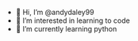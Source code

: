 - 👋 Hi, I’m @andydaley99
- 👀 I’m interested in learning to code
- 🌱 I’m currently learning python

<!---
andydaley99/andydaley99 is a ✨ special ✨ repository because its `README.md` (this file) appears on your GitHub profile.
You can click the Preview link to take a look at your changes.
--->
